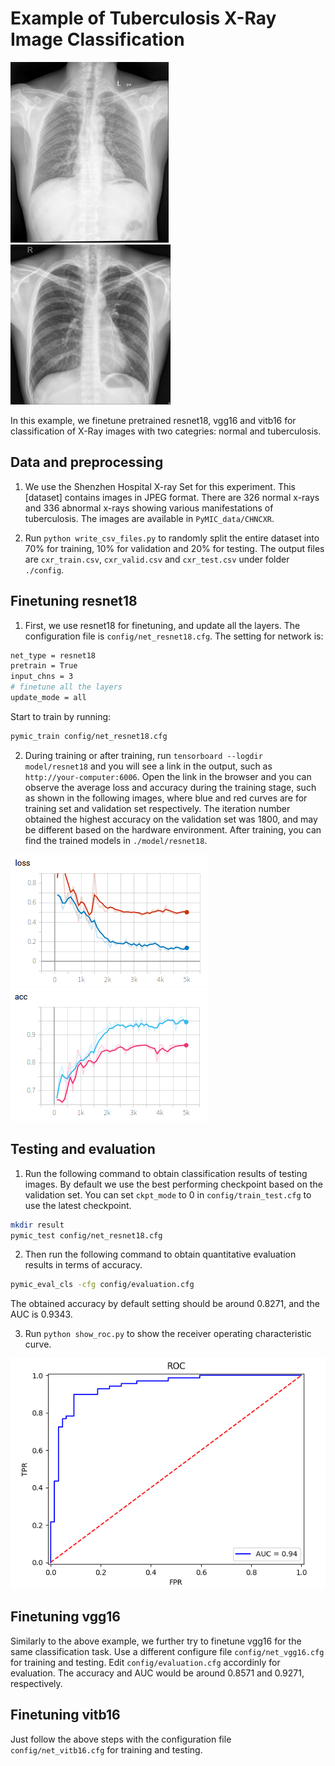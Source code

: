 # Example of Tuberculosis X-Ray Image Classification

![normal_example](./picture/CHNCXR_0053_0.png)
![tuberc_example](./picture/CHNCXR_0327_1.png)

In this example, we finetune pretrained resnet18, vgg16 and vitb16 for classification of X-Ray images with two categries: normal and tuberculosis. 

## Data and preprocessing
1. We use the Shenzhen Hospital X-ray Set for this experiment. This [dataset] contains images in JPEG format. There are 326 normal x-rays and 336 abnormal x-rays showing various manifestations of tuberculosis. The images are available in `PyMIC_data/CHNCXR`.

[data_link]:https://lhncbc.nlm.nih.gov/publication/pub9931

2. Run `python write_csv_files.py` to randomly split the entire dataset into 70% for training, 10% for validation and 20% for testing. The output files are `cxr_train.csv`, `cxr_valid.csv` and `cxr_test.csv` under folder `./config`.

## Finetuning resnet18
1. First, we use resnet18 for finetuning, and update all the layers. The configuration file is `config/net_resnet18.cfg`. The setting for network is:

```bash
net_type = resnet18
pretrain = True
input_chns = 3
# finetune all the layers
update_mode = all
```

Start to train by running:
 
```bash
pymic_train config/net_resnet18.cfg
```

2. During training or after training, run `tensorboard --logdir model/resnet18` and you will see a link in the output, such as `http://your-computer:6006`. Open the link in the browser and you can observe the average loss and accuracy during the training stage, such as shown in the following images, where blue and red curves are for training set and validation set respectively. The iteration number obtained the highest accuracy on the validation set was 1800, and may be different based on the hardware environment. After training, you can find the trained models in `./model/resnet18`. 

![avg_loss](./picture/loss.png)
![avg_acc](./picture/acc.png)

## Testing and evaluation
1. Run the following command to obtain classification results of testing images. By default we use the best performing checkpoint based on the validation set. You can set `ckpt_mode` to 0 in `config/train_test.cfg` to use the latest checkpoint.

```bash
mkdir result
pymic_test config/net_resnet18.cfg
```

2. Then run the following command to obtain quantitative evaluation results in terms of accuracy. 

```bash
pymic_eval_cls -cfg config/evaluation.cfg
```

The obtained accuracy by default setting should be around 0.8271, and the AUC is 0.9343.

3. Run `python show_roc.py` to show the receiver operating characteristic curve. 

![roc](./picture/roc.png)


## Finetuning vgg16
Similarly to the above example, we further try to finetune vgg16 for the same classification task. Use a different configure file `config/net_vgg16.cfg` for training and testing. Edit `config/evaluation.cfg` accordinly for evaluation. The accuracy and AUC would be around 0.8571 and 0.9271, respectively. 

## Finetuning vitb16
Just follow the above steps with the configuration file `config/net_vitb16.cfg` for training and testing.

